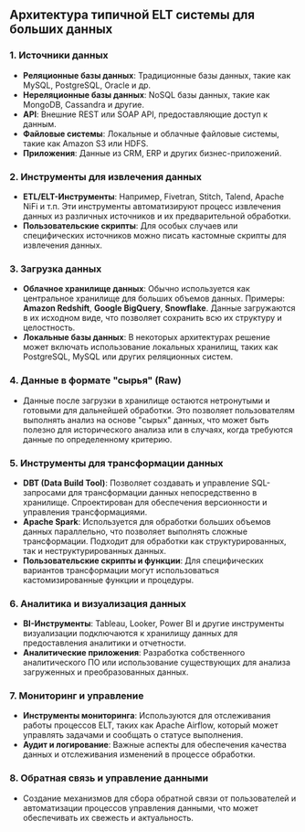 ## Архитектура типичной ELT системы для больших данных

### 1. **Источники данных**
- **Реляционные базы данных**: Традиционные базы данных, такие как MySQL, PostgreSQL, Oracle и др.
- **Нереляционные базы данных**: NoSQL базы данных, такие как MongoDB, Cassandra и другие.
- **API**: Внешние REST или SOAP API, предоставляющие доступ к данным.
- **Файловые системы**: Локальные и облачные файловые системы, такие как Amazon S3 или HDFS.
- **Приложения**: Данные из CRM, ERP и других бизнес-приложений.

### 2. **Инструменты для извлечения данных**
- **ETL/ELT-Инструменты**: Например, Fivetran, Stitch, Talend, Apache NiFi и т.п. Эти инструменты автоматизируют процесс извлечения данных из различных источников и их предварительной обработки.
- **Пользовательские скрипты**: Для особых случаев или специфических источников можно писать кастомные скрипты для извлечения данных.

### 3. **Загрузка данных**
- **Облачное хранилище данных**: Обычно используется как центральное хранилище для больших объемов данных. Примеры: **Amazon Redshift**, **Google BigQuery**, **Snowflake**. Данные загружаются в их исходном виде, что позволяет сохранить всю их структуру и целостность.
- **Локальные базы данных**: В некоторых архитектурах решение может включать использование локальных хранилищ, таких как PostgreSQL, MySQL или других реляционных систем.

### 4. **Данные в формате "сырья" (Raw)**
- Данные после загрузки в хранилище остаются нетронутыми и готовыми для дальнейшей обработки. Это позволяет пользователям выполнять анализ на основе "сырых" данных, что может быть полезно для исторического анализа или в случаях, когда требуются данные по определенному критерию.

### 5. **Инструменты для трансформации данных**
- **DBT (Data Build Tool)**: Позволяет создавать и управление SQL-запросами для трансформации данных непосредственно в хранилище. Спроектирован для обеспечения версионности и управления трансформациями.
- **Apache Spark**: Используется для обработки больших объемов данных параллельно, что позволяет выполнять сложные трансформации. Подходит для обработки как структурированных, так и неструктурированных данных.
- **Пользовательские скрипты и функции**: Для специфических вариантов трансформации могут использоваться кастомизированные функции и процедуры.

### 6. **Аналитика и визуализация данных**
- **BI-Инструменты**: Tableau, Looker, Power BI и другие инструменты визуализации подключаются к хранилищу данных для предоставления аналитики и отчетности.
- **Аналитические приложения**: Разработка собственного аналитического ПО или использование существующих для анализа загруженных и преобразованных данных.

### 7. **Мониторинг и управление**
- **Инструменты мониторинга**: Используются для отслеживания работы процессов ELT, таких как Apache Airflow, который может управлять задачами и сообщать о статусе выполнения.
- **Аудит и логирование**: Важные аспекты для обеспечения качества данных и отслеживания изменений в процессе обработки.

### 8. **Обратная связь и управление данными**
- Создание механизмов для сбора обратной связи от пользователей и автоматизации процессов управления данными, что может обеспечивать их свежесть и актуальность.